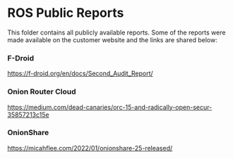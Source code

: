 # ROS Public Reports

This folder contains all publicly available reports. Some of the reports were made available on the customer website and the links are shared below:

### F-Droid

https://f-droid.org/en/docs/Second_Audit_Report/

### Onion Router Cloud

https://medium.com/dead-canaries/orc-15-and-radically-open-secur-35857213c15e

### OnionShare

https://micahflee.com/2022/01/onionshare-25-released/

